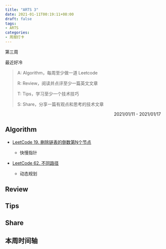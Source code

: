 ```yaml
---
title: "ARTS 3"
date: 2021-01-11T00:19:11+08:00
draft: false
tags:
- ARTS
categories: 
- 周报打卡
---
```


第三周

最近好冷

<!--more-->

> A: Algorithm，每周至少做一道 Leetcode
>
> R: Review，阅读并点评至少一篇英文文章
>
> T: Tips，学习至少一个技术技巧
>
> S: Share，分享一篇有观点和思考的技术文章

<p align="right">2021/01/11 - 2021/01/17</p>

## Algorithm

- [LeetCode 19. 删除链表的倒数第N个节点](https://hishark777.gitbook.io/777-interview-notes/algorithm/tag/link/leetcode-19)

  - 快慢指针

- [LeetCode 62. 不同路径](https://hishark777.gitbook.io/777-interview-notes/algorithm/tag/dp/leetcode-62)

  - 动态规划

  


## Review

## Tips

## Share

## 本周时间轴